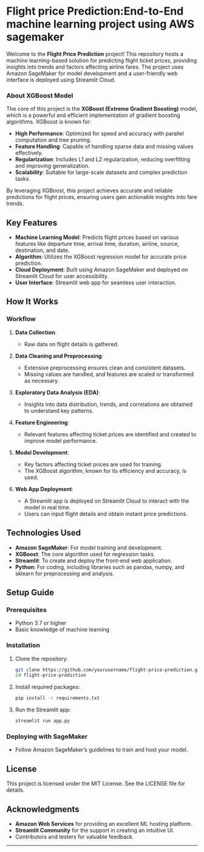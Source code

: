 # Flight price Prediction:End-to-End machine learning project using AWS sagemaker

Welcome to the **Flight Price Prediction** project! This repository hosts a machine learning-based solution for predicting flight ticket prices, providing insights into trends and factors affecting airline fares. The project uses Amazon SageMaker for model development and a user-friendly web interface is deployed using Streamlit Cloud.

### About XGBoost Model
The core of this project is the **XGBoost (Extreme Gradient Boosting)** model, which is a powerful and efficient implementation of gradient boosting algorithms. XGBoost is known for:

- **High Performance**: Optimized for speed and accuracy with parallel computation and tree pruning.
- **Feature Handling**: Capable of handling sparse data and missing values effectively.
- **Regularization**: Includes L1 and L2 regularization, reducing overfitting and improving generalization.
- **Scalability**: Suitable for large-scale datasets and complex prediction tasks.

By leveraging XGBoost, this project achieves accurate and reliable predictions for flight prices, ensuring users gain actionable insights into fare trends.

## Key Features

- **Machine Learning Model**: Predicts flight prices based on various features like departure time, arrival time, duration, airline, source, destination, and date.
- **Algorithm**: Utilizes the XGBoost regression model for accurate price prediction.
- **Cloud Deployment**: Built using Amazon SageMaker and deployed on Streamlit Cloud for user accessibility.
- **User Interface**: Streamlit web app for seamless user interaction.

## How It Works

### Workflow
1. **Data Collection**: 
   - Raw data on flight details is gathered.

2. **Data Cleaning and Preprocessing**: 
   - Extensive preprocessing ensures clean and consistent datasets.
   - Missing values are handled, and features are scaled or transformed as necessary.

3. **Exploratory Data Analysis (EDA)**: 
   - Insights into data distribution, trends, and correlations are obtained to understand key patterns.

4. **Feature Engineering**: 
   - Relevant features affecting ticket prices are identified and created to improve model performance.

5. **Model Development**: 
   - Key factors affecting ticket prices are used for training.
   - The XGBoost algorithm, known for its efficiency and accuracy, is used.

6. **Web App Deployment**:
   - A Streamlit app is deployed on Streamlit Cloud to interact with the model in real time.
   - Users can input flight details and obtain instant price predictions.

## Technologies Used

- **Amazon SageMaker**: For model training and development.
- **XGBoost**: The core algorithm used for regression tasks.
- **Streamlit**: To create and deploy the front-end web application.
- **Python**: For coding, including libraries such as pandas, numpy, and sklearn for preprocessing and analysis.

## Setup Guide

### Prerequisites
- Python 3.7 or higher
- Basic knowledge of machine learning

### Installation

1. Clone the repository:
   ```bash
   git clone https://github.com/yourusername/flight-price-prediction.git
   cd flight-price-prediction
   ```

2. Install required packages:
   ```bash
   pip install -r requirements.txt
   ```

3. Run the Streamlit app:
   ```bash
   streamlit run app.py
   ```

### Deploying with SageMaker
- Follow Amazon SageMaker’s guidelines to train and host your model.

## License

This project is licensed under the MIT License. See the LICENSE file for details.

## Acknowledgments

- **Amazon Web Services** for providing an excellent ML hosting platform.
- **Streamlit Community** for the support in creating an intuitive UI.
- Contributors and testers for valuable feedback.

---




